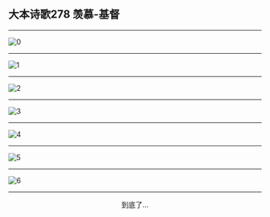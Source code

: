 
## 大本诗歌278 羡慕-基督
        
<div id="aplayer0"></div>

---

<img alt="0" data-original="/data/d0277/0.png">

---

<img alt="1" data-original="/data/d0277/1.png">

---

<img alt="2" data-original="/data/d0277/2.png">

---

<img alt="3" data-original="/data/d0277/3.png">

---

<img alt="4" data-original="/data/d0277/4.png">

---

<img alt="5" data-original="/data/d0277/5.png">

---

<img alt="6" data-original="/data/d0277/6.png">

---

<p style="text-align: center">到底了...</p>

<script src="/js/dist-view.js"></script>

<script>
MAIN.id = 'd0277';
        
const ap0 = new APlayer({
    container: document.getElementById('aplayer0'),
    volume: 1,
    loop: 'none',
    preload: 'none',
    audio: [{
        name: '大本诗歌278.mp3',
        artist: '大本诗歌',
        url: 'https://res.wx.qq.com/voice/getvoice?mediaid=MzI0NTk3MDM5M18yMjQ3NDkwOTQ4',
        cover: '/favicon'
    }]
});
</script>
